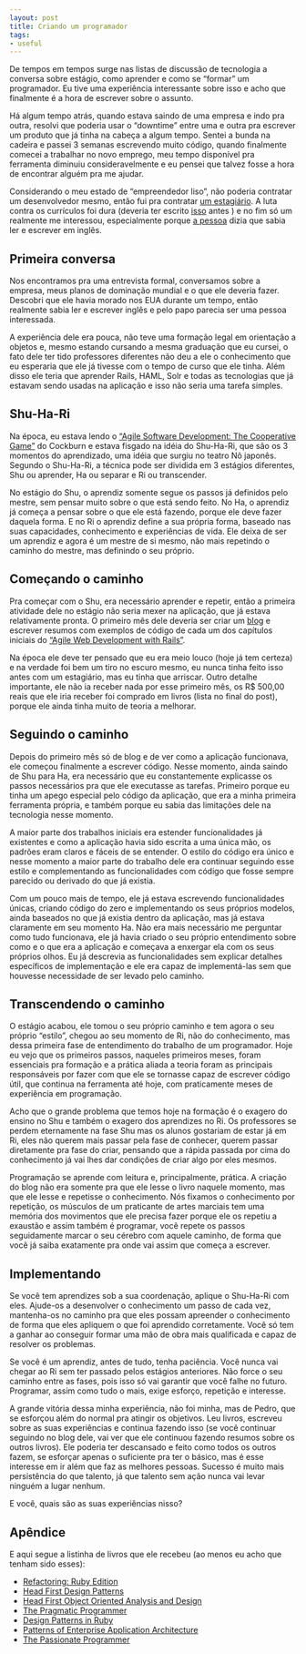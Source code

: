 ```yaml
---
layout: post
title: Criando um programador
tags:
- useful
---
```

De tempos em tempos surge nas listas de discussão de tecnologia a conversa sobre estágio, como aprender e como se “formar” um programador. Eu tive uma experiência interessante sobre isso e acho que finalmente é a hora de escrever sobre o assunto.

Há algum tempo atrás, quando estava saindo de uma empresa e indo pra outra, resolvi que poderia usar o “downtime” entre uma e outra pra escrever um produto que já tinha na cabeça a algum tempo. Sentei a bunda na cadeira e passei 3 semanas escrevendo muito código, quando finalmente comecei a trabalhar no novo emprego, meu tempo disponível pra ferramenta diminuiu consideravelmente e eu pensei que talvez fosse a hora de encontrar alguém pra me ajudar.

Considerando o meu estado de “empreendedor liso”, não poderia contratar um desenvolvedor mesmo, então fui pra contratar <a href="https://groups.google.com/group/pbjug/browse_thread/thread/3f4b542d12b310e2/49ae3a6e00bb5b24">um estagiário</a>. A luta contra os currículos foi dura (deveria ter escrito <a href="/2011/01/27/como-ser-chutado-de-uma-avaliacao-pra-uma-vaga-na-fase-de-curriculos.html">isso</a> antes ) e no fim só um realmente me interessou, especialmente porque <a href="http://twitter.com/#!/pedromtavares">a pessoa</a> dizia que sabia ler e escrever em inglês.

## Primeira conversa

Nos encontramos pra uma entrevista formal, conversamos sobre a empresa, meus planos de dominação mundial e o que ele deveria fazer. Descobri que ele havia morado nos EUA durante um tempo, então realmente sabia ler e escrever inglês e pelo papo parecia ser uma pessoa interessada.

A experiência dele era pouca, não teve uma formação legal em orientação a objetos e, mesmo estando cursando a mesma graduação que eu cursei, o fato dele ter tido professores diferentes não deu a ele o conhecimento que eu esperaria que ele já tivesse com o tempo de curso que ele tinha. Além disso ele teria que aprender Rails, HAML, Solr e todas as tecnologias que já estavam sendo usadas na aplicação e isso não seria uma tarefa simples.

## Shu-Ha-Ri

Na época, eu estava lendo o <a href="http://www.amazon.com/gp/product/0321482751/ref=as_li_ss_tl?ie=UTF8&tag=ultimaspalavr-20&linkCode=as2&camp=217145&creative=399349&creativeASIN=0321482751">“Agile Software Development: The Cooperative Game”</a> do Cockburn e estava fisgado na idéia do Shu-Ha-Ri, que são os 3 momentos do aprendizado, uma idéia que surgiu no teatro Nô japonês. Segundo o Shu-Ha-Ri, a técnica pode ser dividida em 3 estágios diferentes, Shu ou aprender, Ha ou separar e Ri ou transcender.

No estágio do Shu, o aprendiz somente segue os passos já definidos pelo mestre, sem pensar muito sobre o que está sendo feito. No Ha, o aprendiz já começa a pensar sobre o que ele está fazendo, porque ele deve fazer daquela forma. E no Ri o aprendiz define a sua própria forma, baseado nas suas capacidades, conhecimento e experiências de vida. Ele deixa de ser um aprendiz e agora é um mestre de si mesmo, não mais repetindo o caminho do mestre, mas definindo o seu próprio.

## Começando o caminho

Pra começar com o Shu, era necessário aprender e repetir, então a primeira atividade dele no estágio não seria mexer na aplicação, que já estava relativamente pronta. O primeiro mês dele deveria ser criar um <a href="http://pedromtavares.wordpress.com/2009/11/10/awdwr-introduction/">blog</a> e escrever resumos com exemplos de código de cada um dos capítulos iniciais do <a href="http://www.amazon.com/gp/product/1934356549/ref=as_li_ss_tl?ie=UTF8&tag=ultimaspalavr-20&linkCode=as2&camp=217145&creative=399349&creativeASIN=1934356549">“Agile Web Development with Rails”</a>. 

Na época ele deve ter pensado que eu era meio louco (hoje já tem certeza) e na verdade foi bem um tiro no escuro mesmo, eu nunca tinha feito isso antes com um estagiário, mas eu tinha que arriscar. Outro detalhe importante, ele não ia receber nada por esse primeiro mês, os R$ 500,00 reais que ele iria receber foi comprado em livros (lista no final do post), porque ele ainda tinha muito de teoria a melhorar.

## Seguindo o caminho

Depois do primeiro mês só de blog e de ver como a aplicação funcionava, ele começou finalmente a escrever código. Nesse momento, ainda saindo de Shu para Ha, era necessário que eu constantemente explicasse os passos necessários pra que ele executasse as tarefas. Primeiro porque eu tinha um apego especial pelo código da aplicação, que era a minha primeira ferramenta própria, e também porque eu sabia das limitações dele na tecnologia nesse momento.

A maior parte dos trabalhos iniciais era estender funcionalidades já existentes e como a aplicação havia sido escrita a uma única mão, os padrões eram claros e fáceis de se entender. O estilo do código era único e nesse momento a maior parte do trabalho dele era continuar seguindo esse estilo e complementando as funcionalidades com código que fosse sempre parecido ou derivado do que já existia.

Com um pouco mais de tempo, ele já estava escrevendo funcionalidades únicas, criando código do zero e implementando os seus próprios modelos, ainda baseados no que já existia dentro da aplicação, mas já estava claramente em seu momento Ha. Não era mais necessário me perguntar como tudo funcionava, ele já havia criado o seu próprio entendimento sobre como e o que era a aplicação e começava a enxergar ela com os seus próprios olhos. Eu já descrevia as funcionalidades sem explicar detalhes específicos de implementação e ele era capaz de implementá-las sem que houvesse necessidade de ser levado pelo caminho.

## Transcendendo o caminho

O estágio acabou, ele tomou o seu próprio caminho e tem agora o seu próprio “estilo”, chegou ao seu momento de Ri, não do conhecimento, mas dessa primeira fase de entendimento do trabalho de um programador. Hoje eu vejo que os primeiros passos, naqueles primeiros meses, foram essenciais pra formação e a prática aliada a teoria foram as principais responsáveis por fazer com que ele se tornasse capaz de escrever código útil, que continua na ferramenta até hoje, com praticamente meses de experiência em programação.

Acho que o grande problema que temos hoje na formação é o exagero do ensino no Shu e também o exagero dos aprendizes no Ri. Os professores se perdem eternamente na fase Shu mas os alunos gostariam de estar já em Ri, eles não querem mais passar pela fase de conhecer, querem passar diretamente pra fase do criar, pensando que a rápida passada por cima do conhecimento já vai lhes dar condições de criar algo por eles mesmos.

Programação se aprende com leitura e, principalmente, prática. A criação do blog não era somente pra que ele lesse o livro naquele momento, mas que ele lesse e repetisse o conhecimento. Nós fixamos o conhecimento por repetição, os músculos de um praticante de artes marciais tem uma memória dos movimentos que ele precisa fazer porque ele os repetiu a exaustão e assim também é programar, você repete os passos seguidamente marcar o seu cérebro com aquele caminho, de forma que você já saiba exatamente pra onde vai assim que começa a escrever.

## Implementando

Se você tem aprendizes sob a sua coordenação, aplique o Shu-Ha-Ri com eles. Ajude-os a desenvolver o conhecimento um passo de cada vez, mantenha-os no caminho pra que eles possam apreender o conhecimento de forma que eles apliquem o que foi aprendido corretamente. Você só tem a ganhar ao conseguir formar uma mão de obra mais qualificada e capaz de resolver os problemas.

Se você é um aprendiz, antes de tudo, tenha paciência. Você nunca vai chegar ao Ri sem ter passado pelos estágios anteriores. Não force o seu caminho entre as fases, pois isso só vai garantir que você falhe no futuro. Programar, assim como tudo o mais, exige esforço, repetição e interesse. 

A grande vitória dessa minha experiência, não foi minha, mas de Pedro, que se esforçou além do normal pra atingir os objetivos. Leu livros, escreveu sobre as suas experiências e continua fazendo isso (se você continuar seguindo no blog dele, vai ver que ele continuou fazendo resumos sobre os outros livros). Ele poderia ter descansado e feito como todos os outros fazem, se esforçar apenas o suficiente pra ter o básico, mas é esse interesse em ir além que faz as melhores pessoas. Sucesso é muito mais persistência do que talento, já que talento sem ação nunca vai levar ninguém a lugar nenhum.

E você, quais são as suas experiências nisso?

## Apêndice

E aqui segue a listinha de livros que ele recebeu (ao menos eu acho que tenham sido esses):

<ul>
<li>
<a href="http://www.amazon.com/gp/product/0321603508/ref=as_li_ss_tl?ie=UTF8&tag=ultimaspalavr-20&linkCode=as2&camp=217145&creative=399349&creativeASIN=0321603508">Refactoring: Ruby Edition</a>
</li>

<li><a href="http://www.amazon.com/gp/product/0596007124/ref=as_li_ss_tl?ie=UTF8&tag=ultimaspalavr-20&linkCode=as2&camp=217145&creative=399349&creativeASIN=0596007124">Head First Design Patterns</a></li>

<li><a href="http://www.amazon.com/gp/product/0596008678/ref=as_li_ss_tl?ie=UTF8&tag=ultimaspalavr-20&linkCode=as2&camp=217145&creative=399349&creativeASIN=0596008678">Head First Object Oriented Analysis and Design</a></li>

<li><a href="http://www.amazon.com/gp/product/020161622X/ref=as_li_ss_tl?ie=UTF8&tag=ultimaspalavr-20&linkCode=as2&camp=217145&creative=399349&creativeASIN=020161622X">The Pragmatic Programmer</a></li>

<li><a href="http://www.amazon.com/gp/product/0321490452/ref=as_li_ss_tl?ie=UTF8&tag=ultimaspalavr-20&linkCode=as2&camp=217145&creative=399349&creativeASIN=0321490452">Design Patterns in Ruby</a></li>

<li><a href="http://www.amazon.com/gp/product/0321127420/ref=as_li_ss_tl?ie=UTF8&tag=ultimaspalavr-20&linkCode=as2&camp=217145&creative=399349&creativeASIN=0321127420">Patterns of Enterprise Application Architecture</a></li>

<li><a href="http://www.amazon.com/gp/product/1934356344/ref=as_li_ss_tl?ie=UTF8&tag=ultimaspalavr-20&linkCode=as2&camp=217145&creative=399349&creativeASIN=1934356344">The Passionate Programmer</a></li>
</ul>